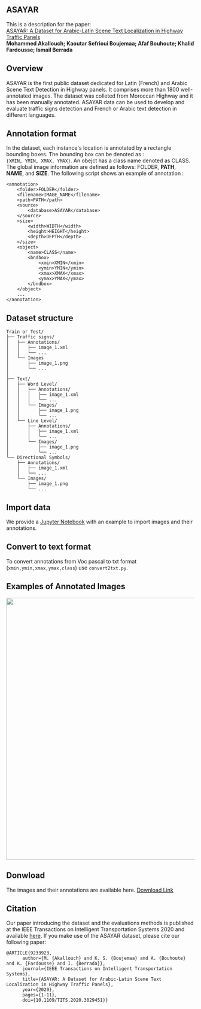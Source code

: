 ## ASAYAR

This is a description for the paper: <br/>
[ASAYAR: A Dataset for Arabic-Latin Scene Text Localization in Highway Traffic Panels](https://ieeexplore.ieee.org/document/9233923)<br/>
**Mohammed Akallouch; Kaoutar Sefrioui Boujemaa; Afaf Bouhoute; Khalid Fardousse; Ismail Berrada**

## Overview
ASAYAR is the first public dataset dedicated for Latin (French) and Arabic Scene Text Detection in Highway panels. It comprises more than 1800 well-annotated images. The dataset was colleted from Moroccan Highway and it has been manually annotated. ASAYAR data can be used to develop and evaluate traffic signs detection and French or Arabic text detection in different languages.

## Annotation format
In the dataset, each instance's location is annotated by a rectangle bounding boxes. The bounding box can be denoted as : <br/> `{XMIN, YMIN, XMAX, YMAX}`. An obejct has a class name denoted as CLASS. The global image information are defined as follows: FOLDER, **PATH**, **NAME**, and **SIZE**.
The following script shows an example of annotation : 
```
<annotation>
    <folder>FOLDER</folder>
    <filename>IMAGE_NAME</filename>
    <path>PATH</path>
    <source>
        <database>ASAYAR</database>
    </source>
    <size>
        <width>WIDTH</width>
        <height>HEIGHT</height>
        <depth>DEPTH</depth>
    </size>
    <object>
        <name>CLASS</name>
        <bndbox>
            <xmin>XMIN</xmin>
            <ymin>YMIN</ymin>
            <xmax>XMAX</xmax>
            <ymax>YMAX</ymax>
        </bndbox>
    </object>
    ...
</annotation>
```

## Dataset structure
```
Train or Test/
├── Traffic signs/
│   ├── Annotations/
│   │   ├── image_1.xml
│   │   └── ...
│   └── Images
│       ├── image_1.png
│       └── ...
│       
├── Text/
│   ├── Word Level/
│   │   ├── Annotations/
│   │   │   ├── image_1.xml
│   │   │   └── ...
│   │   └── Images/
│   │       ├── image_1.png
│   │       └── ...
│   └── Line Level/
│       ├── Annotations/
│       │   ├── image_1.xml
│       │   └── ...
│       └── Images/
│           ├── image_1.png
│           └── ...
└── Directional Symbols/
    ├── Annotations/
    │   ├── image_1.xml
    │   └── ...
    └── Images/
        ├── image_1.png
        └── ...
```
## Import data
We provide a [Jupyter Notebook](https://github.com/makallouch/ASAYAR/blob/main/Tools/Visualize_data.ipynb) with an example to import images and their annotations. 

## Convert to text format
To convert annotations from Voc pascal to txt format (`xmin,ymin,xmax,ymax,class`) use `convert2txt.py`.

## Examples of Annotated Images
<img src="https://vcar.github.io/ASAYAR/images/image_895.png" width="700">

## Donwload
The images and their annotations are available here. [Download Link](https://vcar.github.io/ASAYAR/)

## Citation
Our paper introducing the dataset and the evaluations methods is published at the IEEE Transactions on Intelligent Transportation Systems 2020 and available [here](https://ieeexplore.ieee.org/document/9233923). If you make use of the ASAYAR dataset, please cite our following paper:

```
@ARTICLE{9233923,
      author={M. {Akallouch} and K. S. {Boujemaa} and A. {Bouhoute} and K. {Fardousse} and I. {Berrada}},
      journal={IEEE Transactions on Intelligent Transportation Systems}, 
      title={ASAYAR: A Dataset for Arabic-Latin Scene Text Localization in Highway Traffic Panels}, 
      year={2020},
      pages={1-11},
      doi={10.1109/TITS.2020.3029451}} 

```
